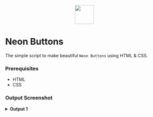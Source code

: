 <div align="center">
  <img height="60" src="https://user-images.githubusercontent.com/85709371/153715643-d0d2a5b8-3be9-41bc-9885-de1dc5808a20.png">
</div>

# Neon Buttons
The simple script to make beautiful `Neon Buttons` using HTML & CSS.

### Prerequisites
- HTML
- CSS

### Output Screenshot
<details><summary><b>Output 1</b></summary>
  <p align="center">
    <a href="Outputs/NeonButtons.png"><img src="https://user-images.githubusercontent.com/85709371/153831870-eea74c47-32f1-4212-af41-6b51c05b7fb0.png" alt="NeonButtons"></a>
  </p>
</details>
